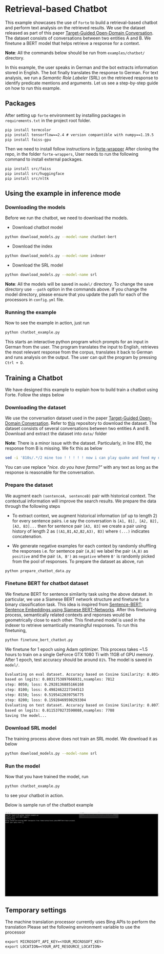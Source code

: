 # Retrieval-based Chatbot

This example showcases the use of `Forte` to build a retrieval-based chatbot and perform text
analysis on the retrieved results. We use the dataset released as part of this paper
[Target-Guided Open-Domain Conversation](https://arxiv.org/abs/1905.11553). The dataset consists
of conversations between two entities A and B. We finetune a BERT model that helps retrieve a
response for a context.

**Note**: All the commands below should be run from `examples/chatbot/` directory.

In this example, the user speaks in German and the bot extracts information stored in English. The
bot finally translates the response to German. For text analysis, we run a *Semantic Role
Labeler* (SRL) on the retrieved response to identify predicate mentions and arguments. Let us see a
step-by-step guide on how to run this example.

## Packages
After setting up `forte` environment by installing packages in `requirements.txt` in the project root folder.
```
pip install termcolor
pip install tensorflow==2.4 # version compantible with numpy==1.19.5
pip install faiss-gpu
```

Then we need to install follow instructions in [forte-wrapper](https://github.com/asyml/forte-wrappers)
After cloning the repo, in the folder `forte-wrappers`, User needs to run the following command to install external packages.
```
pip install src/faiss
pip install src/huggingface
pip install src/nltk
```


## Using the example in inference mode

### Downloading the models

Before we run the chatbot, we need to download the models.

- Download chatbot model

```bash
python download_models.py --model-name chatbot-bert
```

- Download the index

```bash
python download_models.py --model-name indexer
```

- Download the SRL model

```bash
python download_models.py --model-name srl
```

**Note**: All the models will be saved in `model/` directory. To change the save directory use
`--path` option in the commands above. If you change the model directory, please ensure that you
update the path for each of the processors in `config.yml` file.

### Running the example

Now to see the example in action, just run

```bash
python chatbot_example.py
```

This starts an interactive python program which prompts for an input in German from the user. The
program translates the input to English, retrieves the most relevant response from the corpus,
translates it back to German and runs analysis on the output. The user can quit the program by
pressing `Ctrl + D`.


## Training a Chatbot

We have designed this example to explain how to build train a chatbot using Forte. Follow the steps
below

### Downloading the dataset

We use the conversation dataset used in the paper
[Target-Guided Open-Domain Conversation](https://arxiv.org/abs/1905.11553). Refer to
[this](https://github.com/squareRoot3/Target-Guided-Conversation) repository to download the
dataset. The dataset consists of several conversations between two entities A and B. Download and
extract the dataset into `data/` folder

**Note**: There is a minor issue with the dataset. Particularly, in line 810, the response from B is
 missing. We fix this as below

```bash
sed -i '810s/.*/2 mine too ! ! ! ! ! now i can play quake and feed my dogs\tnice. do you have farms?/' data/source/all_none_original_no_cands.txt > data/source/dataset.txt
```

You can use replace *"nice. do you have farms?"* with any text as long as the response is
reasonable for the conversation.

### Prepare the dataset

We augment each `(sentenceA, sentenceB)` pair with historical context. The contextual information
will improve the search results. We prepare the data through the following steps

- To extract context, we augment historical information (of up to length 2) for every sentence
pairs. i.e say the conversation is `[A1, B1], [A2, B2], [A3, B3]...` then for sentence pair
`[A3, B3]` we create a pair using history of length 2 as `[(A1,B1,A2,B2,A3), B3]` where `(...)`
indicates concatenation.

- We generate negative examples for each context by randomly shuffling the responses i.e. for
sentence pair `[A,B]` we label the pair `(A,B)` as `positive` and the pair `(A, B')` as `negative`
where `B'` is randomly picked from the pool of responses. To prepare the dataset as above, run

```bash
python prepare_chatbot_data.py
```

### Finetune BERT for chatbot dataset

We finetune BERT for sentence similarity task using the above dataset. In particular, we use a
Siamese BERT network structure and finetune for a binary classification task. This idea is inspired
from [Sentence-BERT: Sentence Embeddings using Siamese BERT-Networks](https://arxiv.org/abs/1908.10084).
After this finetuning process, semantically related contexts and reponses would be geometrically
close to each other. This finetuned model is used in the indexer to retrieve semantically meaningful
 responses. To run this finetuning,

```bash
python finetune_bert_chatbot.py
```

We finetune for 1 epoch using Adam optimizer. This process takes ~1.5 hours to train on a single
GeForce GTX 1080 Ti with 11GB of GPU memory. After 1 epoch, test accuracy should be around `81%`.
The model is saved in `model/`.

```bash
Evaluating on eval dataset. Accuracy based on Cosine Similarity: 0.8014592933947773,Accuracy
based on logits: 0.8031753897666931,nsamples: 7812
step: 8050; loss: 0.2928136885166168
step: 8100; loss: 0.4982462227344513
step: 8150; loss: 0.5195412039756775
step: 8200; loss: 0.15928469598293304
Evaluating on test dataset. Accuracy based on Cosine Similarity: 0.8077812018489985,Accuracy
based on logits: 0.8115370273590088,nsamples: 7788
Saving the model...
```

### Download SRL model

The training process above does not train an SRL model. We download it as below

```bash
python download_models.py --model-name srl
```

### Run the model

Now that you have trained the model, run

```bash
python chatbot_example.py
```

to see your chatbot in action.

Below is sample run of the chatbot example

![](example.gif)

## Temporary settings


The machine translation processor currently uses Bing APIs to perform the translation Please set the
following environment variable to use the processor

```
export MICROSOFT_API_KEY=<YOUR_MICROSOFT_KEY>
export LOCATION=<YOUR_API_RESOURCE_LOCATION>
```
